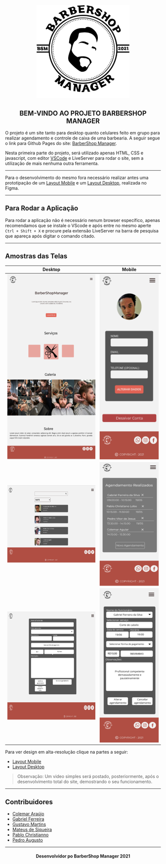 <h1 align="center" ><img alt="" title="" src="./assets/img/bsm_logo3.svg" width="300" height="300"></h1>

<h2 align="center"> BEM-VINDO AO PROJETO BARBERSHOP MANAGER</h2>

O projeto é um site tanto para desktop quanto celulares feito em grupo para realizar agendamento e controle de caixa de uma barbearia. A seguir segue o link para Github Pages do site: [BarberShop Manager](https://barbershop-manager.github.io/BarberShop-Manager/).

Nesta primeira parte do projeto, será utilizado apenas HTML, CSS e javascript, com editor [VSCode](https://code.visualstudio.com) e LiveServer para rodar o site, sem a utilização de mais nenhuma outra ferramenta. 
___

Para o desenvolvimento do mesmo fora necessário realizar antes uma prototipação de um [Layout Mobile](https://www.figma.com/proto/5IyS37XpzEOqiJp1BIP4GG/BarberShop-Manager?node-id=48%3A371&scaling=scale-down&page-id=48%3A87) e um [Layout Desktop](https://www.figma.com/proto/5IyS37XpzEOqiJp1BIP4GG/BarberShop-Manager?node-id=167%3A119&scaling=min-zoom&page-id=167%3A119), realizada no Figma.

___
## Para Rodar a Aplicação

Para rodar a aplicação não é necessário nenum browser específico, apenas recomendamos que se instale o VScode e após entre no mesmo aperte ```Ctrl + Shift + X``` e procure pela extensão LiveServer na barra de pesquisa que apareça após digitar o comando citado.
___

## Amostras das Telas
<p align="center"> 

| Desktop  |      Mobile      |
|----------|:-------------:|
| <img alt="" title="" src="https://github.com/BarberShop-Manager/BarberShop-Manager/blob/barber-doc/assets/docs/pagina-index-desk.PNG" width="300" height="600"> |  <img alt="" title="" src="https://github.com/BarberShop-Manager/BarberShop-Manager/blob/barber-doc/assets/docs/perfil_mobile.PNG" width="200" height="600"> |
| <img alt="" title="" src="https://github.com/BarberShop-Manager/BarberShop-Manager/blob/barber-doc/assets/docs/lista_funcionarios.PNG" width="300" height="250"> |   <img alt="" title="" src="https://github.com/BarberShop-Manager/BarberShop-Manager/blob/barber-doc/assets/docs/mostra_agen_mobile.PNG" width="200" height="400">   |
| <img alt="" title="" src="https://github.com/BarberShop-Manager/BarberShop-Manager/blob/barber-doc/assets/docs/pagina_agendamento.PNG" width="300" height="350"> | <img alt="" title="" src="https://github.com/BarberShop-Manager/BarberShop-Manager/blob/barber-doc/assets/docs/alterar_agend_mobile.PNG" width="200" height="500"> |
</p>

Para ver design em alta-resolução clique na partes a seguir:
- [Layout Mobile](https://www.figma.com/proto/5IyS37XpzEOqiJp1BIP4GG/BarberShop-Manager?node-id=48%3A371&scaling=scale-down&page-id=48%3A87) 
- [Layout Desktop](https://www.figma.com/proto/5IyS37XpzEOqiJp1BIP4GG/BarberShop-Manager?node-id=167%3A119&scaling=min-zoom&page-id=167%3A119)
> Observação: Um video simples será postado, posteriormente, após o desenvolvimento total do site, demostrando o seu funcionamento.
___

## Contribuidores
- [Colemar Araújo](https://github.com/zecaguiarr)
- [Gabriel Ferreira](https://github.com/oo7gabriel)
- [Gustavo Martins](https://github.com/gustavomartins-github)
- [Mateus de Siqueira](https://github.com/Mateus-de-Siqueira)
- [Pablo Christianno](https://github.com/PabloChristianno)
- [Pedro Augusto](https://github.com/Peedrooo)
                  
---

<h4 align="center"> Desenvolvidor po BarberShop Manager 2021 </h4>
